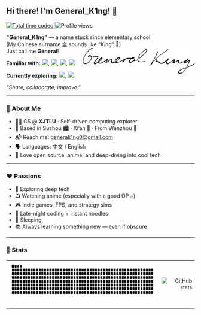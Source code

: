 <!-- GitHub README Optimized Layout -->
<div align="left">
  <h2>Hi there! I'm <strong>General_K1ng</strong>! 👋</h2>
  <div>
    <a href="https://wakatime.com/@018b6691-b059-447b-99f2-485851dd63a6">
      <img src="https://wakatime.com/badge/user/018b6691-b059-447b-99f2-485851dd63a6.svg" alt="Total time coded" />
    </a>
    <img src="https://komarev.com/ghpvc/?username=GeneralK1ng" alt="Profile views" />
  </div>
</div>

<div>
  <p>
    <strong>"General_K1ng"</strong> — a name stuck since elementary school.<br/>
    (My Chinese surname 金 sounds like <em>"King"</em> 👑)<br/>
    Just call me <strong>General</strong>!
    <img src="./svg/general-k1ng.svg" width="300" align="right" alt="General_K1ng's signature" />
  </p>

  <p>
    <strong>Familiar with:</strong>
    <img src="https://img.shields.io/badge/Java-007396?style=flat-square&logo=openjdk&logoColor=white"/>, 
    <img src="https://img.shields.io/badge/Go-00ADD8?style=flat-square&logo=go&logoColor=white"/>, 
    <img src="https://img.shields.io/badge/Python-3776AB?style=flat-square&logo=python&logoColor=white"/>, 
    <img src="https://img.shields.io/badge/TypeScript-3178C6?style=flat-square&logo=typescript&logoColor=white"/>
  </p>

  <p>
    <strong>Currently exploring:</strong>
    <img src="https://img.shields.io/badge/Kotlin-7F52FF?style=flat-square&logo=kotlin&logoColor=white"/>, 
    <img src="https://img.shields.io/badge/Rust-000000?style=flat-square&logo=rust&logoColor=white"/>
  </p>
  <p> 
    <em>"Share, collaborate, improve."</em>
  </p>
</div>

<hr/>

<h3>🌟 About Me</h3>
<ul>
  <li>🧑‍💻 CS @ <strong>XJTLU</strong> · Self-driven computing explorer</li>
  <li>📍 Based in Suzhou 🏙️ · Xi’an 🏯 · From Wenzhou 🌊</li>
  <li>📬 Reach me: <a href="mailto:generak1ng0@gmail.com">generak1ng0@gmail.com</a></li>
  <li>🗣️ Languages: 中文 / English</li>
  <li>🧩 Love open source, anime, and deep-diving into cool tech</li>
</ul>

<hr/>

<h3>❤️ Passions</h3>
<ul>
  <li>🧠 Exploring deep tech</li>
  <li>📺 Watching anime (especially with a good OP 🎶)</li>
  <li>🎮 Indie games, FPS, and strategy sims</li>
  <li>🍜 Late-night coding + instant noodles</li>
  <li>🛌 Sleeping</li>
  <li>📚 Always learning something new — even if obscure</li>
</ul>

<hr/>

<h3>💯 Stats</h3>

<table width="100%">
  <tr>
    <td align="left">
      <picture>
        <source media="(prefers-color-scheme: dark)" srcset="https://raw.githubusercontent.com/GeneralK1ng/GeneralK1ng/output/github-contribution-grid-snake-dark.svg">
        <source media="(prefers-color-scheme: light)" srcset="https://raw.githubusercontent.com/GeneralK1ng/GeneralK1ng/output/github-contribution-grid-snake.svg">
        <img height="120" alt="github contribution grid snake animation" src="https://raw.githubusercontent.com/GeneralK1ng/GeneralK1ng/output/github-contribution-grid-snake.svg">
      </picture>
    </td>
    <td align="right">
      <img height="150" src="https://github-readme-stats.vercel.app/api?username=GeneralK1ng&count_private=true&show_icons=true&theme=tokyonight" alt="GitHub stats"/>
    </td>
  </tr>
</table>
